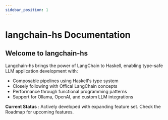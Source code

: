```yaml
---
sidebar_position: 1
---
```


# langchain-hs Documentation

## Welcome to langchain-hs

Langchain-hs brings the power of LangChain to Haskell, enabling type-safe LLM application development with:

- Composable pipelines using Haskell's type system
- Closely following with Offical LangChain concepts
- Performance through functional programming patterns
- Support for Ollama, OpenAI, and custom LLM integrations

**Current Status** : Actively developed with expanding feature set. Check the Roadmap for upcoming features.
